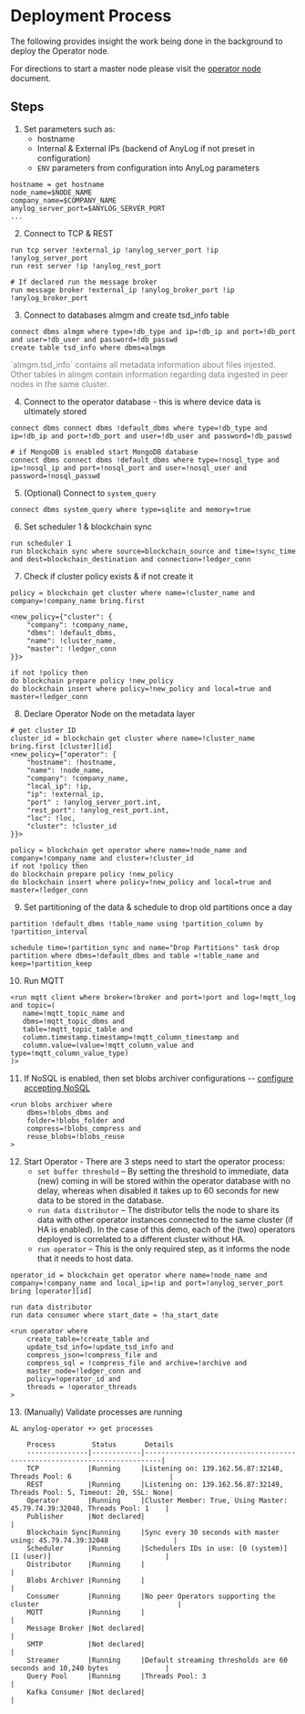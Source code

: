 # Deployment Process
The following provides insight the work being done in the background to deploy the Operator node. 

For directions to start a master node please visit the [operator node](deploying_node.md) document.

## Steps
1. Set parameters such as:
   * hostname
   * Internal & External IPs (backend of AnyLog if not preset in configuration)
   * `ENV` parameters from configuration into AnyLog parameters  
```anylog
hostname = get hostname
node_name=$NODE_NAME
company_name=$COMPANY_NAME
anylog_server_port=$ANYLOG_SERVER_PORT
...
```

2. Connect to TCP & REST 
```anylog
run tcp server !external_ip !anylog_server_port !ip !anylog_server_port
run rest server !ip !anylog_rest_port

# If declared run the message broker 
run message broker !external_ip !anylog_broker_port !ip !anylog_broker_port
```

3. Connect to databases almgm and create tsd_info table 
```anylog
connect dbms almgm where type=!db_type and ip=!db_ip and port=!db_port and user=!db_user and password=!db_passwd
create table tsd_info where dbms=almgm
```
<p style="color: gray; size: 90%">`almgm.tsd_info` contains all metadata information about files injested. Other tables 
in almgm contain information regarding data ingested in peer  nodes in the same  cluster.</p>

4. Connect to the operator database - this is where device data is ultimately stored
```anylog
connect dbms connect dbms !default_dbms where type=!db_type and ip=!db_ip and port=!db_port and user=!db_user and password=!db_passwd

# if MongoDB is enabled start MongoDB database 
connect dbms connect dbms !default_dbms where type=!nosql_type and ip=!nosql_ip and port=!nosql_port and user=!nosql_user and password=!nosql_passwd
```

5. (Optional) Connect to `system_query`
```anylog
connect dbms system_query where type=sqlite and memory=true  
```

6. Set scheduler 1 & blockchain sync 
```anylog 
run scheduler 1
run blockchain sync where source=blockchain_source and time=!sync_time and dest=blockchain_destination and connection=!ledger_conn
```

7. Check if cluster policy exists & if not create it
```anylog 
policy = blockchain get cluster where name=!cluster_name and company=!company_name bring.first

<new_policy={"cluster": {
    "company": !company_name, 
    "dbms": !default_dbms, 
    "name": !cluster_name, 
    "master": !ledger_conn
}}> 

if not !policy then 
do blockchain prepare policy !new_policy
do blockchain insert where policy=!new_policy and local=true and master=!ledger_conn
```

8. Declare Operator Node on the metadata layer 
```anylog
# get cluster ID 
cluster_id = blockchain get cluster where name=!cluster_name bring.first [cluster][id]
<new_policy={"operator": {
    "hostname": !hostname, 
    "name": !node_name, 
    "company": !company_name, 
    "local_ip": !ip, 
    "ip": !external_ip, 
    "port" : !anylog_server_port.int, 
    "rest_port": !anylog_rest_port.int, 
    "loc": !loc, 
    "cluster": !cluster_id
}}> 

policy = blockchain get operator where name=!node_name and company=!company_name and cluster=!cluster_id 
if not !policy then 
do blockchain prepare policy !new_policy
do blockchain insert where policy=!new_policy and local=true and master=!ledger_conn
```

9. Set partitioning of the data & schedule to drop old partitions once a day
```anylog
partition !default_dbms !table_name using !partition_column by !partition_interval

schedule time=!partition_sync and name="Drop Partitions" task drop partition where dbms=!default_dbms and table =!table_name and keep=!partition_keep
```
10. Run MQTT   
```anylog
<run mqtt client where broker=!broker and port=!port and log=!mqtt_log and topic=(
   name=!mqtt_topic_name and 
   dbms=!mqtt_topic_dbms and 
   table=!mqtt_topic_table and 
   column.timestamp.timestamp=!mqtt_column_timestamp and
   column.value=(value=!mqtt_column_value and type=!mqtt_column_value_type)
)>
```
11. If NoSQL is enabled, then set blobs archiver configurations -- [configure accepting NoSQL](setting_up_mongodb.md)
```anylog
<run blobs archiver where
    dbms=!blobs_dbms and
    folder=!blobs_folder and
    compress=!blobs_compress and
    reuse_blobs=!blobs_reuse
>
```
12. Start Operator - There are 3 steps need to start the operator process:
    * `set buffer threshold` –  By setting the threshold to immediate, data (new) coming in will be stored within the operator database with no delay, whereas when disabled it takes up to 60 seconds for new data to be stored in the database. 
    * `run data distributor` – The distributor tells the node to share its data with other operator instances connected to the same cluster (if  HA  is enabled). In the case of this demo, each of the (two) operators deployed is correlated to a different cluster without HA.
    * `run operator` – This is the only required step, as it informs the node that it needs to host data. 

```anylog
operator_id = blockchain get operator where name=!node_name and company=!company_name and local_ip=!ip and port=!anylog_server_port bring [operator][id]

run data distributor
run data consumer where start_date = !ha_start_date

<run operator where
    create_table=!create_table and
    update_tsd_info=!update_tsd_info and
    compress_json=!compress_file and
    compress_sql = !compress_file and archive=!archive and
    master_node=!ledger_conn and
    policy=!operator_id and
    threads = !operator_threads
>
```

13. (Manually) Validate processes are running
```anylog
AL anylog-operator +> get processes 

    Process         Status       Details                                                                    
    ---------------|------------|--------------------------------------------------------------------------|
    TCP            |Running     |Listening on: 139.162.56.87:32148, Threads Pool: 6                        |
    REST           |Running     |Listening on: 139.162.56.87:32149, Threads Pool: 5, Timeout: 20, SSL: None|
    Operator       |Running     |Cluster Member: True, Using Master: 45.79.74.39:32048, Threads Pool: 1    |
    Publisher      |Not declared|                                                                          |
    Blockchain Sync|Running     |Sync every 30 seconds with master using: 45.79.74.39:32048                |
    Scheduler      |Running     |Schedulers IDs in use: [0 (system)] [1 (user)]                            |
    Distributor    |Running     |                                                                          |
    Blobs Archiver |Running     |                                                                          |
    Consumer       |Running     |No peer Operators supporting the cluster                                  |
    MQTT           |Running     |                                                                          |
    Message Broker |Not declared|                                                                          |
    SMTP           |Not declared|                                                                          |
    Streamer       |Running     |Default streaming thresholds are 60 seconds and 10,240 bytes              |
    Query Pool     |Running     |Threads Pool: 3                                                           |
    Kafka Consumer |Not declared|                                                                          |
```
